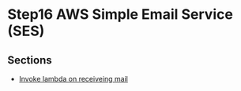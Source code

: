 # Step16 AWS Simple Email Service (SES)

## Sections

- [Invoke lambda on receiveing mail](./invoke-lambda-on-receiveing-mail)
